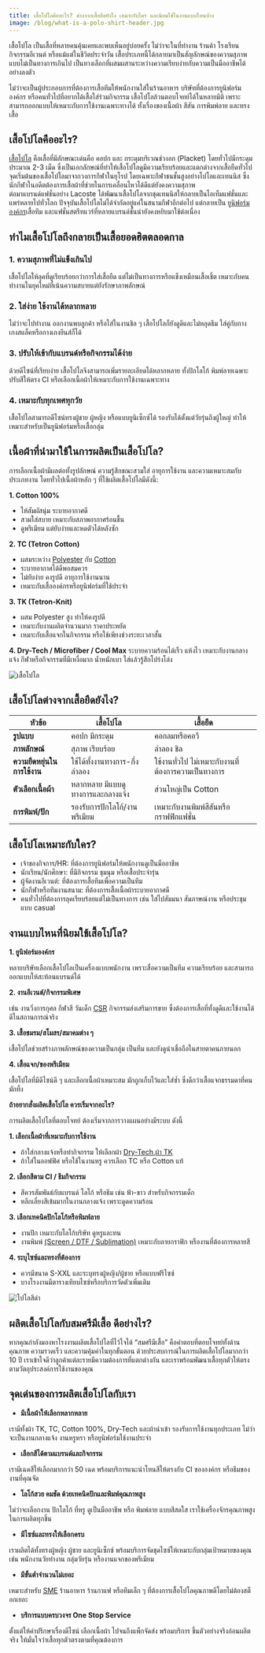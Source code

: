 ```yaml
---
title: เสื้อโปโลคืออะไร? ต่างจากเสื้อยืดยังไง เหมาะกับใคร และนิยมใช้ในงานแบบไหนบ้าง
image: /blog/what-is-a-polo-shirt-header.jpg
---
```


เสื้อโปโล เป็นเสื้อที่หลายคนคุ้นเคยและพบเห็นอยู่บ่อยครั้ง ไม่ว่าจะในที่ทำงาน ร้านค้า โรงเรียน กิจกรรมอีเวนต์ หรือแม้แต่ในชีวิตประจำวัน เสื้อประเภทนี้ได้กลายมาเป็นสัญลักษณ์ของความสุภาพแบบไม่เป็นทางการเกินไป เป็นทางเลือกที่ผสมผสานระหว่างความเรียบง่ายกับความเป็นมืออาชีพได้อย่างลงตัว

ไม่ว่าจะเป็นผู้ประกอบการที่ต้องการเสื้อทีมให้พนักงานใส่ในร้านอาหาร บริษัทที่ต้องการยูนิฟอร์มองค์กร หรือคนทั่วไปที่อยากได้เสื้อใส่ร่วมกิจกรรม เสื้อโปโลล้วนตอบโจทย์ได้ในหลายมิติ เพราะสามารถออกแบบให้เหมาะกับการใช้งานเฉพาะทางได้ ทั้งเรื่องของเนื้อผ้า สีสัน การพิมพ์ลาย และทรงเสื้อ

## เสื้อโปโลคืออะไร?

[เสื้อโปโล](/polo)  คือเสื้อที่มีลักษณะเด่นคือ คอปก และ กระดุมบริเวณช่วงอก (Placket) โดยทั่วไปมีกระดุมประมาณ 2-3 เม็ด ซึ่งเป็นเอกลักษณ์ที่ทำให้เสื้อโปโลดูมีความเรียบร้อยและแตกต่างจากเสื้อยืดทั่วไป จุดเริ่มต้นของเสื้อโปโลมาจากวงการกีฬาในยุโรป โดยเฉพาะกีฬาชนชั้นสูงอย่างโปโลและเทนนิส ซึ่งนักกีฬาในอดีตต้องการเสื้อผ้าที่ช่วยในการเคลื่อนไหวได้ดีแต่ยังคงความสุภาพ<br>
ต่อมาแบรนด์แฟชั่นอย่าง Lacoste ได้พัฒนาเสื้อโปโลจากชุดเทนนิสให้กลายเป็นไอเท็มแฟชั่นและแพร่หลายไปทั่วโลก ปัจจุบันเสื้อโปโลไม่ได้จำกัดอยู่แค่ในสนามกีฬาอีกต่อไป แต่กลายเป็น
[ยูนิฟอร์มองค์กร](/company-shirt)เสื้อทีม และแฟชั่นสตรีทแวร์ที่หลายแบรนด์ชั้นนำยังคงหยิบมาใช้ต่อเนื่อง

## ทำไมเสื้อโปโลถึงกลายเป็นเสื้อยอดฮิตตลอดกาล

### 1. ความสุภาพที่ไม่แข็งเกินไป

เสื้อโปโลให้ลุคที่ดูเรียบร้อยกว่าการใส่เสื้อยืด แต่ไม่เป็นทางการหรือแข็งเหมือนเสื้อเชิ้ต เหมาะกับคนทำงานในยุคใหม่ที่เน้นความสบายแต่ยังรักษาภาพลักษณ์

### 2. ใส่ง่าย ใช้งานได้หลากหลาย

ไม่ว่าจะไปทำงาน ออกงานพบลูกค้า หรือใส่ในงานชิล ๆ เสื้อโปโลก็ยังดูดีและไม่หลุดธีม ใส่คู่กับกางเกงสแล็คหรือกางเกงยีนส์ก็ได้<br>

### 3. ปรับให้เข้ากับแบรนด์หรือกิจกรรมได้ง่าย

ด้วยดีไซน์ที่เรียบง่าย เสื้อโปโลจึงสามารถเพิ่มรายละเอียดได้หลากหลาย ทั้งปักโลโก้ พิมพ์ลายเฉพาะ ปรับสีให้ตรง CI หรือเลือกเนื้อผ้าให้เหมาะกับการใช้งานเฉพาะทาง

### 4. เหมาะกับทุกเพศทุกวัย

เสื้อโปโลสามารถดีไซน์ทรงผู้ชาย ผู้หญิง หรือแบบยูนิเซ็กซ์ได้ รองรับได้ตั้งแต่วัยรุ่นถึงผู้ใหญ่ ทำให้เหมาะสำหรับเป็นยูนิฟอร์มหรือเสื้อกลุ่ม

## เนื้อผ้าที่นำมาใช้ในการผลิตเป็นเสื้อโปโล?

การเลือกเนื้อผ้ามีผลต่อทั้งรูปลักษณ์ ความรู้สึกขณะสวมใส่ อายุการใช้งาน และความเหมาะสมกับประเภทงาน โดยทั่วไปเนื้อผ้าหลัก ๆ ที่ใช้ผลิตเสื้อโปโลมีดังนี้:<br>

**1. Cotton 100%**
- ให้สัมผัสนุ่ม ระบายอากาศดี
- สวมใส่สบาย เหมาะกับสภาพอากาศร้อนชื้น
- ดูพรีเมียม แต่ยับง่ายและหดตัวได้หลังซัก

**2. TC (Tetron Cotton)**
- ผสมระหว่าง [Polyester](/what-is-polyester-fabric-used-for) กับ 
[Cotton](/what-is-cotton)
- ระบายอากาศได้ดีพอสมควร
- ไม่ยับง่าย คงรูปดี อายุการใช้งานนาน
- เหมาะกับเสื้อองค์กรหรือยูนิฟอร์มที่ใช้ประจำ

**3. TK (Tetron-Knit)**
- ผสม Polyester สูง ทำให้คงรูปดี
- เหมาะกับงานผลิตจำนวนมาก ราคาประหยัด
- เหมาะกับเสื้อแจกในกิจกรรม หรือใช้เพียงช่วงระยะเวลาสั้น

**4. Dry-Tech / Microfiber / Cool Max**
ระบายความร้อนได้เร็ว แห้งไว
เหมาะกับงานกลางแจ้ง กีฬาหรือกิจกรรมที่มีเหงื่อมาก
น้ำหนักเบา ใส่แล้วรู้สึกโปร่งโล่ง

![เสื้อโปโล](/blog/23129092_2022_01_28_16_-min.jpg)

## เสื้อโปโลต่างจากเสื้อยืดยังไง?


| หัวข้อ                     | เสื้อโปโล                                | เสื้อยืด                                                  |
|---------------------------|-------------------------------------------|------------------------------------------------------------|
| **รูปแบบ**                | คอปก มีกระดุม                            | คอกลมหรือคอวี                                              |
| **ภาพลักษณ์**            | สุภาพ เรียบร้อย                          | ลำลอง ชิล                                                  |
| **ความยืดหยุ่นในการใช้งาน** | ใช้ได้ทั้งงานทางการ-กึ่งลำลอง           | ใช้งานทั่วไป ไม่เหมาะกับงานที่ต้องการความเป็นทางการ      |
| **ตัวเลือกเนื้อผ้า**      | หลากหลาย มีแบบดูทางการและกลางแจ้ง        | ส่วนใหญ่เป็น Cotton                                        |
| **การพิมพ์/ปัก**          | รองรับการปักโลโก้/งานพรีเมียม            | เหมาะกับงานพิมพ์สีสันหรือกราฟฟิกแฟชั่น                    |

## เสื้อโปโลเหมาะกับใคร?
- เจ้าของกิจการ/HR: ที่ต้องการยูนิฟอร์มให้พนักงานดูเป็นมืออาชีพ
- นักเรียน/นักศึกษา: ที่มีกิจกรรม ชุมนุม หรือเสื้อประจำรุ่น
- ผู้จัดงานอีเวนต์: ที่ต้องการเสื้อทีมเพื่อความเป็นทีม
- นักกีฬาหรือทีมงานสนาม: ที่ต้องการเสื้อเนื้อผ้าระบายอากาศดี
- คนทั่วไปที่ต้องการลุคเรียบร้อยแต่ไม่เป็นทางการ เช่น ใส่ไปสัมมนา สัมภาษณ์งาน หรือประชุมแบบ casual

## งานแบบไหนที่นิยมใช้เสื้อโปโล?
**1. ยูนิฟอร์มองค์กร**

หลายบริษัทเลือกเสื้อโปโลเป็นเครื่องแบบพนักงาน เพราะสื่อความเป็นทีม ความเรียบร้อย และสามารถออกแบบให้สะท้อนแบรนด์ได้

**2. งานอีเวนต์/กิจกรรมพิเศษ**

เช่น งานวิ่งการกุศล กีฬาสี วันเด็ก [CSR](https://th.wikipedia.org/wiki/%E0%B8%84%E0%B8%A7%E0%B8%B2%E0%B8%A1%E0%B8%A3%E0%B8%B1%E0%B8%9A%E0%B8%9C%E0%B8%B4%E0%B8%94%E0%B8%8A%E0%B8%AD%E0%B8%9A%E0%B8%97%E0%B8%B2%E0%B8%87%E0%B8%AA%E0%B8%B1%E0%B8%87%E0%B8%84%E0%B8%A1%E0%B9%80%E0%B8%8A%E0%B8%B4%E0%B8%87%E0%B8%9A%E0%B8%A3%E0%B8%A3%E0%B8%A9%E0%B8%B1%E0%B8%97)  กิจกรรมส่งเสริมการขาย ซึ่งต้องการเสื้อที่ทั้งดูดีและใช้งานได้ดีในสถานการณ์จริง

**3. เสื้อชมรม/สโมสร/สมาคมต่าง ๆ**

เสื้อโปโลช่วยสร้างภาพลักษณ์ของความเป็นกลุ่ม เป็นทีม และยังดูน่าเชื่อถือในสายตาคนภายนอก

**4. เสื้อแจก/ของพรีเมียม**

เสื้อโปโลที่มีดีไซน์ดี ๆ และเลือกเนื้อผ้าเหมาะสม มักถูกเก็บไว้และใส่ซ้ำ ซึ่งดีกว่าเสื้อแจกธรรมดาที่คนมักทิ้ง<br>

**ถ้าอยากสั่งผลิตเสื้อโปโล ควรเริ่มจากอะไร?**

การผลิตเสื้อโปโลที่ตอบโจทย์ ต้องเริ่มจากการวางแผนอย่างมีระบบ ดังนี้

**1. เลือกเนื้อผ้าที่เหมาะกับการใช้งาน**

- ถ้าใส่กลางแจ้งหรือทำกิจกรรม ให้เลือกผ้า [Dry-Tech](/what-is-dry-tech-fabric-polo-shirt),[ผ้า TK](/what-is-tk-fabric) 
- ถ้าใส่ในออฟฟิศ หรือใช้ในงานหรู ควรเลือก TC หรือ Cotton แท้

**2. เลือกสีตาม CI / ธีมกิจกรรม**

- สีควรสัมพันธ์กับแบรนด์ โลโก้ หรือธีม เช่น ฟ้า-ขาว สำหรับกิจกรรมเด็ก
- หลีกเลี่ยงสีเข้มมากในงานกลางแจ้ง เพราะดูดความร้อน

**3. เลือกเทคนิคปักโลโก้หรือพิมพ์ลาย**

- งานปัก เหมาะกับโลโก้บริษัท ดูหรูและทน
- งานพิมพ์ [(Screen / DTF / Sublimation)](/how-to-choose-screen-printing-techniques)   เหมาะกับลายกราฟิก หรืองานที่ต้องการหลายสี<br>

**4. ระบุไซซ์และทรงที่ต้องการ**

- ควรมีขนาด S-XXL และระบุทรงผู้หญิง/ผู้ชาย หรือแบบฟรีไซซ์
- บางโรงงานมีตารางเทียบไซซ์หรือบริการวัดตัวเพิ่มเติม

![โปโลสีดำ](/blog/2149347541-min.jpg)

## ผลิตเสื้อโปโลกับสมศรีมีเสื้อ ดีอย่างไร?

หากคุณกำลังมองหาโรงงานผลิตเสื้อโปโลที่ไว้ใจได้ “สมศรีมีเสื้อ” คือคำตอบที่ตอบโจทย์ทั้งด้านคุณภาพ ความรวดเร็ว และความคุ้มค่าในทุกขั้นตอน ด้วยประสบการณ์ในการผลิตเสื้อโปโลมากกว่า 10 ปี เราเข้าใจดีว่าลูกค้าแต่ละรายมีความต้องการที่แตกต่างกัน และเราพร้อมพัฒนาเสื้อทุกตัวให้ตรงตามวัตถุประสงค์การใช้งานของคุณ

## จุดเด่นของการผลิตเสื้อโปโลกับเรา

- **มีเนื้อผ้าให้เลือกหลากหลาย**

เรามีทั้งผ้า TK, TC, Cotton 100%, Dry-Tech และผ้านำเข้า รองรับการใช้งานทุกประเภท ไม่ว่าจะเป็นงานกลางแจ้ง งานหรูหรา หรือยูนิฟอร์มใช้งานประจำ

- **เลือกสีได้ตามแบรนด์และกิจกรรม**

เรามีเฉดสีให้เลือกมากกว่า 50 เฉด พร้อมบริการแนะนำโทนสีให้ตรงกับ CI ขององค์กร หรือธีมของงานที่คุณจัด

- **โลโก้สวย คมชัด ด้วยเทคนิคปักและพิมพ์คุณภาพสูง**

ไม่ว่าจะเลือกงาน ปักโลโก้ ที่หรู ดูเป็นมืออาชีพ หรือ พิมพ์ลาย แบบสีสดใส เราใช้เครื่องจักรคุณภาพสูงในการผลิตทุกชิ้น

- **มีไซซ์และทรงให้เลือกครบ**

เราผลิตได้ทั้งทรงผู้หญิง ผู้ชาย และยูนิเซ็กซ์ พร้อมบริการจัดชุดไซซ์ให้เหมาะกับกลุ่มเป้าหมายของคุณ เช่น พนักงานวัยทำงาน กลุ่มวัยรุ่น หรืองานแจกของพรีเมียม

- **มีขั้นต่ำจำนวนไม่เยอะ**

เหมาะสำหรับ [SME](https://www.kasikornbank.com/th/kbiz/article/pages/guide-for-sme-business-and-how-it-works.aspx) ร้านอาหาร ร้านกาแฟ หรือทีมเล็ก ๆ ที่ต้องการเสื้อโปโลคุณภาพดีโดยไม่ต้องสต็อกเยอะ

- **บริการแบบครบวงจร One Stop Service**

ตั้งแต่ให้คำปรึกษาเรื่องดีไซน์ เลือกเนื้อผ้า ไปจนถึงแพ็กจัดส่ง พร้อมบริการ ขึ้นตัวอย่างจริงก่อนผลิตจริง ให้มั่นใจว่าเสื้อทุกตัวตรงตามที่คุณต้องการ
